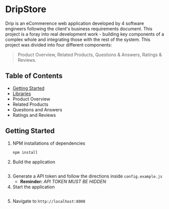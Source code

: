 # DripStore
Drip is an eCommerence web application developed by 4 software engineers following the client's business requirements document. This project is a foray into real development work - building key components of a complex whole and integrating those with the rest of the system. This project was divided into four different components: 
> Product Overview, Related Products, Questions & Answers, Ratings & Reviews.

## Table of Contents ##
* [Getting Started](#gettingstarted "Goto getting started")
* [Libraries](#libraries "Goto libraries")
* Product Overview
* Related Products
* Questions and Answers
* Ratings and Reviews

## Getting Started ##
1. NPM installations of dependencies
      ``` 
      npm install 
      ```
3. Build the application
      ``` npm run build 
      ```
4. Generate a API token and follow the directions inside ```config.example.js```
    * __Reminder:__ _API TOKEN MUST BE HIDDEN_
5. Start the application
      ``` npm run start 
      ```
7. Navigate to ```http://localhost:8008```
